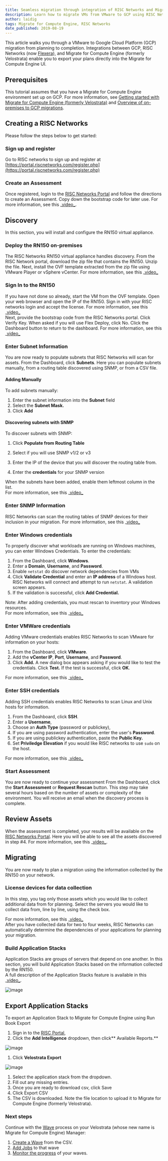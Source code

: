 ```yaml
---
title: Seamless migration through integration of RISC Networks and Migrate for Compute Engine
description: Learn how to migrate VMs from VMware to GCP using RISC Networks and Migrate for Compute Engine.
author: laidig
tags: Migrate for Compute Engine, RISC Networks
date_published: 2019-08-19
---
```


This article walks you through a VMware to Google Cloud Platform (GCP) migration
from planning to completion. Integrations between GCP, RISC Networks (now
[Flexera](https://www.flexera.com/about-us/press-center/flexera-acquires-risc-networks.html)),
and Migrate for Compute Engine (formerly Velostrata) enable you to export your
plans directly into the Migrate for Compute Engine UI.

## Prerequisites

This tutorial assumes that you have a Migrate for Compute Engine environment set
up on GCP. For more information, see
[Getting started with Migrate for Compute Engine (formerly Velostrata)](https://cloud.google.com/velostrata/docs/getting-started)
and
[Overview of on-premises to GCP migrations](https://cloud.google.com/velostrata/docs/how-to/migrate-on-premises-to-gcp/overview).

## Creating a RISC Networks

Please follow the steps below to get started:

### Sign up and register

Go to RISC networks to sign up and register at
[https://portal.riscnetworks.com/register.php](https://portal.riscnetworks.com/register.php)

### Create an Assessment

Once registered, login to the [RISC Networks Portal](https://portal.riscnetworks.com/)
and follow the directions to create an Assessment. Copy down the bootstrap code for later
use. For more information, see this _[video_](https://www.youtube.com/watch?v=GESZAjhjiJI).

## Discovery

In this section, you will install and configure the RN150 virtual appliance.

### Deploy the RN150 on-premises

The RISC Networks RN150 virtual appliance handles discovery. From the RISC
Network portal, download the zip file that contains the RN150. Unzip the file.
Next, install the OVF template extracted from the zip file using VMware Player
or vSphere vCenter. For more information, see this
_[video_](https://www.youtube.com/watch?v=GsunC6IaAq4)

### Sign In to the RN150

If you have not done so already, start the VM from the OVF template. Open your
web browser and open the IP of the RN150. Sign in with your RISC networks login
and accept the license.  For more information, see this
_[video_](https://www.youtube.com/watch?v=X8XjSPSlq48)  
Next, provide the bootstrap code from the RISC Networks portal. Click Verify
Key. When asked if you will use Flex Deploy, click No. Click the Dashboard
button to return to the dashboard. For more information, see this
_[video_](https://www.youtube.com/watch?v=wXYykCxrqbs)

### Enter Subnet Information

You are now ready to populate subnets that RISC Networks will scan for assets.
From the Dashboard, click **Subnets**. Here you can populate subnets manually,
from a routing table discovered using SNMP, or from a CSV file.

#### Adding Manually

To add subnets manually:

1. Enter the subnet information into the **Subnet** field
1. Select the **Subnet Mask.**
1. Click **Add**

#### Discovering subnets with SNMP

To discover subnets with SNMP:

1. Click **Populate from Routing Table**

1. Select if you will use SNMP v1/2 or v3
1. Enter the IP of the device that you will discover the routing table from.
1. Enter the **credentials** for your SNMP version

When the subnets have been added, enable them leftmost column in the list.  
For more information, see this
_[video_](https://www.youtube.com/watch?v=csF1dOtb4nE)

### Enter SNMP Information

RISC Networks can scan the routing tables of SNMP devices for their inclusion in
your migration. For more information, see this
_[video_](https://www.youtube.com/watch?v=uJPPZwxHLLY)

### Enter Windows credentials

To properly discover what workloads are running on Windows machines, you can
enter Windows Credentials. To enter the credentials:

1. From the Dashboard, click **Windows**.
1. Enter a **Domain**, **Username**, and **Password**.
1. Enable `netstat` do discover network dependencies from VMs
1. Click **Validate Credential** and enter an **IP address** of a Windows
   host. RISC Networks will connect and attempt to run `netstat`. A validation
   screen appears.
1. If the validation is successful, click **Add Credential.**

Note: After adding credentials, you must rescan to inventory your Windows
resources.  
For more information, see this
_[video_](https://www.youtube.com/watch?v=Lj7Op7xRyKI)

### Enter VMWare credentials

Adding VMware credentials enables RISC Networks to scan VMware for information
on your hosts:

1. From the Dashboard, click **VMware**.
1. Add the **vCenter IP**, **Port**, **Username**, and **Password**.
1. Click **Add.** A new dialog box appears asking if you would like to test
    the credentials. Click **Test.** If the test is successful, click **OK**.

For more information, see this
_[video_](https://www.youtube.com/watch?v=jzIrWKn6UOQ)

### Enter SSH credentials

Adding SSH credentials enables RISC Networks to scan Linux and Unix hosts for
information.

1. From the Dashboard, click **SSH**.
1. Enter a **Username**,
1. Choose an **Auth Type** (password or publickey),
1. If you are using password authentication, enter the user's **Password**.
1. If you are using publickey authentication, paste the **Public Key.**
1. Set **Priviledge Elevation** if you would like RISC networks to use
    `sudo` on the host.

For more information, see this
_[video_](https://www.youtube.com/watch?v=_FTOzaB9oqQ)

### Start Assessment

You are now ready to continue your assessment From the Dashboard, click the
**Start Assessment** or **Request Rescan** button. This step may take several
hours based on the number of assets or complexity of the environment. You will
receive an email when the discovery process is complete.

## Review Assets

When the assessment is completed, your results will be available on the [RISC
Networks Portal](https://portal.riscnetworks.com). Here you will be able to see
all the assets discovered in step #4.  For more information, see this
_[video_](https://www.youtube.com/watch?v=uPBsTa2F2Gc).

## Migrating

You are now ready to plan a migration using the information collected by the
RN150 on your network.

### License devices for data collection

In this step, you tag only those assets which you would like to collect additional data
from for planning. Select the servers you would like to collect data from, line by line, using the
check box.

For more information, see this
_[video_](https://www.youtube.com/watch?v=nYCEaXwvl1w)  
After you have collected data for two to four weeks, RISC Networks can
automatically determine the dependencies of your applications for planning your
migration.

### Build Application Stacks

Application Stacks are groups of servers that depend on one another. In this
section, you will build Application Stacks based on the information collected by
the RN150.  
A full description of the Application Stacks feature is available in this
_[video_](http://www.youtube.com/watch?v=2UHYGso_BKc).

![image](https://storage.googleapis.com/gcp-community/tutorials/vm-migration-with-risc-networks/seamlessmigrat--68xpj7vgzna.png)

## Export Application Stacks

To export an Application Stack  to Migrate for Compute Engine using  Run Book
Export

1. Sign in to the [RISC Portal](https://portal.riscnetworks.com),
1. Click the **Add Intelligence** dropdown, then click** Available Reports.**

![image](https://storage.googleapis.com/gcp-community/tutorials/vm-migration-with-risc-networks/seamlessmigrat--6qzgse7y6pm.png)

1. Click **Velostrata Export**

![image](https://storage.googleapis.com/gcp-community/tutorials/vm-migration-with-risc-networks/seamlessmigrat--qdj7zg672hg.png)

1. Select the application stack from the dropdown.
1. Fill out any missing entries.
1. Once you are ready to download csv, click Save
1. Click Export CSV
1. The CSV is downloaded. Note the file location to upload it to Migrate
    for Compute Engine (formerly Velostrata).

### Next steps

Continue with the
[Wave](https://cloud.google.com/velostrata/docs/how-to/organizing-migrations/overview) process
on your Velostrata (whose new name is Migrate for Compute Engine) Manager:

1. [Create a Wave](https://cloud.google.com/velostrata/docs/how-to/organizing-migrations/creating-new-waves)
   from the CSV.
1. [Add Jobs](https://cloud.google.com/velostrata/docs/how-to/organizing-migrations/creating-aborting-jobs)
    to that wave
1. [Monitor the progress](https://cloud.google.com/velostrata/docs/how-to/organizing-migrations/monitoring-waves-runbooks-jobs)
   of your waves.

